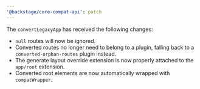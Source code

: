 ```yaml
---
'@backstage/core-compat-api': patch
---
```


The `convertLegacyApp` has received the following changes:

- `null` routes will now be ignored.
- Converted routes no longer need to belong to a plugin, falling back to a `converted-orphan-routes` plugin instead.
- The generate layout override extension is now properly attached to the `app/root` extension.
- Converted root elements are now automatically wrapped with `compatWrapper`.
